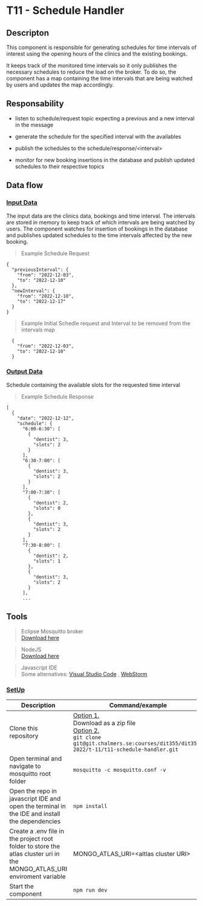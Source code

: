 # **T11 - Schedule Handler**

## **Descripton**


This component is responsible for generating schedules for time intervals of interest using the opening hours of the 
clinics and the existing bookings.

It keeps track of the monitored time intervals so it only publishes the necessary schedules to reduce the load on the broker. To do so, the component has a map containing the time intervals that are being watched by users and updates the map accordingly.
## **Responsability**

- listen to schedule/request topic expecting a previous and a new interval in the message
- generate the schedule for the specified interval with the availables

- publish the schedules to the schedule/response/\<interval>
- monitor for new booking insertions in the database and publish updated schedules to their respective topics

## **Data flow**

### **<ins>Input Data</ins>**
The input data are the clinics data, bookings and time interval. The intervals are stored in memory to keep track of which intervals are being watched by users. The component watches for insertion of bookings in the database and publishes updated schedules to the time intervals affected by the new booking.

>Example Schedule Request
```
{
  "previousInterval": {
    "from": "2022-12-03",
    "to": "2022-12-10"
  },
  "newInterval": {
    "from": "2022-12-10",
    "to": "2022-12-17"
  }
}
```
>Example Initial Schedle request and Interval to be removed from the intervals map
```
  {
    "from": "2022-12-03",
    "to": "2022-12-10"
  }
```
### **<ins>Output Data</ins>**
Schedule containing the available slots for the requested time interval
>Example Schedule Response
```
[
  {
    "date": "2022-12-12",
    "schedule": {
      "6:00-6:30": [
        {
          "dentist": 3,
          "slots": 2
        }
      ],
      "6:30-7:00": [
        {
          "dentist": 3,
          "slots": 2
        }
      ],
      "7:00-7:30": [
        {
          "dentist": 2,
          "slots": 0
        },
        {
          "dentist": 3,
          "slots": 2
        }
      ],
      "7:30-8:00": [
        {
          "dentist": 2,
          "slots": 1
        },
        {
          "dentist": 3,
          "slots": 2
        }
      ],
      ...
```

## **Tools**

>  Eclipse Mosquitto broker <br>[Download here](https://mosquitto.org/download/)

>NodeJS <br>[Download here](https://nodejs.org/en/download/)

>Javascript IDE<br> Some alternatives: [Visual Studio Code](https://visualstudio.microsoft.com/downloads/) , [WebStorm](https://www.jetbrains.com/webstorm/download/)

### **<ins>SetUp</ins>**

| Description | Command/example |
|-------|---|
| Clone this repository | <ins>Option 1.</ins><br> Download as a zip file<br> <ins>Option 2.</ins><br>`git clone git@git.chalmers.se:courses/dit355/dit356-2022/t-11/t11-schedule-handler.git`|
| Open terminal and navigate to mosquitto root folder |  `mosquitto -c mosquitto.conf -v ` |
|Open the repo in javascript IDE and open the terminal in the IDE and install the dependencies| `npm install` |
|Create a .env file in the project root folder to store the atlas cluster uri in the MONGO_ATLAS_URI enviroment variable | MONGO_ATLAS_URI=\<altlas cluster URI> |
|Start the component | `npm run dev`











